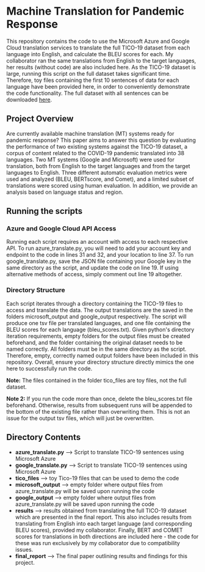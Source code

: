 # Machine Translation for Pandemic Response

This repository contains the code to use the Microsoft Azure and Google Cloud translation services to translate the full TICO-19 dataset from each language into English, and calculate the BLEU scores for each. My collaborator ran the same translations from English to the target languages, her results (without code) are also included here. As the TICO-19 dataset is large, running this script on the full dataset takes significant time. Therefore, toy files containing the first 10 sentences of data for each language have been provided here, in order to conveniently demonstrate the code functionality. The full dataset with all sentences can be downloaded [here](https://tico-19.github.io/).

## Project Overview

Are currently available machine translation (MT) systems ready for pandemic response? This paper aims to answer this question by evaluating the performance of two existing systems against the TICO-19 dataset, a corpus of content related to the COVID-19 pandemic translated into 38 languages. Two MT systems (Google and Microsoft) were used for translation, both from English to the target languages and from the target languages to English. Three different automatic evaluation metrics were used and analyzed (BLEU, BERTscore, and Comet), and a limited subset of translations were scored using human evaluation. In addition, we provide an analysis based on language status and region.

## Running the scripts

### Azure and Google Cloud API Access
Running each script requires an account with access to each respective API. To run azure_translate.py, you will need to add your account key and endpoint to the code in lines 31 and 32, and your location to line 37. To run google_translate.py, save the JSON file containing your Google key in the same directory as the script, and update the code on line 19. If using alternative methods of access, simply comment out line 19 altogether.

### Directory Structure
Each script iterates through a directory containing the TICO-19 files to access and translate the data. The output translations are the saved in the folders microsoft_output and google_output respectively. The script will produce one tsv file per translated languages, and one file containing the BLEU scores for each language (bleu_scores.txt). Given python's directory iteration requirements, empty folders for the output files must be created beforehand, and the folder containing the original dataset needs to be named correctly. All folders must be in the same directory as the script. Therefore, empty, correctly named output folders have been included in this repository. Overall, ensure your directory structure directly mimics the one here to successfully run the code.

**Note:** The files contained in the folder tico_files are toy files, not the full dataset.

**Note 2:** If you run the code more than once, delete the bleu_scores.txt file beforehand. Otherwise, results from subsequent runs will be appended to the bottom of the existing file rather than overwriting them. This is not an issue for the output tsv files, which will just be overwritten.

## Directory Contents
+ **azure_translate.py** --> Script to translate TICO-19 sentences using Microsoft Azure
+ **google_translate.py** --> Script to translate TICO-19 sentences using Microsoft Azure
+ **tico_files** --> toy Tico-19 files that can be used to demo the code
+ **microsoft_output** --> empty folder where output files from azure_translate.py will be saved upon running the code
+ **google_output** --> empty folder where output files from azure_translate.py will be saved upon running the code
+ **results** --> results obtained from translating the full TICO-19 dataset which are presented in the final report. This also includes results from translating from English into each target language (and corresponding BLEU scores), provided my collaborator. Finally, BERT and COMET scores for translations in both directions are included here - the code for these was run exclusively by my collaborator due to compatibility issues.
+ **final_report** --> The final paper outlining results and findings for this project.
